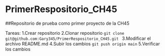 # PrimerRespositorio_CH45
##Repositorio de prueba como primer proyecto de la CH45

Tareas:
1.Crear repositorio
2.Clonar repositorio
`git clone git@github.com:Gary345/PrimerRespositorio_CH45.git `
3.Modificar el archivo README.md
4.Subir los cambios
` git push origin main `
5.Verificar los cambios
